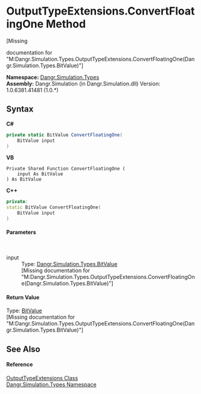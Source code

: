 # OutputTypeExtensions.ConvertFloatingOne Method 
 

\[Missing <summary> documentation for "M:Dangr.Simulation.Types.OutputTypeExtensions.ConvertFloatingOne(Dangr.Simulation.Types.BitValue)"\]

**Namespace:**&nbsp;<a href="N_Dangr_Simulation_Types">Dangr.Simulation.Types</a><br />**Assembly:**&nbsp;Dangr.Simulation (in Dangr.Simulation.dll) Version: 1.0.6381.41481 (1.0.*)

## Syntax

**C#**<br />
``` C#
private static BitValue ConvertFloatingOne(
	BitValue input
)
```

**VB**<br />
``` VB
Private Shared Function ConvertFloatingOne ( 
	input As BitValue
) As BitValue
```

**C++**<br />
``` C++
private:
static BitValue ConvertFloatingOne(
	BitValue input
)
```


#### Parameters
&nbsp;<dl><dt>input</dt><dd>Type: <a href="T_Dangr_Simulation_Types_BitValue">Dangr.Simulation.Types.BitValue</a><br />\[Missing <param name="input"/> documentation for "M:Dangr.Simulation.Types.OutputTypeExtensions.ConvertFloatingOne(Dangr.Simulation.Types.BitValue)"\]</dd></dl>

#### Return Value
Type: <a href="T_Dangr_Simulation_Types_BitValue">BitValue</a><br />\[Missing <returns> documentation for "M:Dangr.Simulation.Types.OutputTypeExtensions.ConvertFloatingOne(Dangr.Simulation.Types.BitValue)"\]

## See Also


#### Reference
<a href="T_Dangr_Simulation_Types_OutputTypeExtensions">OutputTypeExtensions Class</a><br /><a href="N_Dangr_Simulation_Types">Dangr.Simulation.Types Namespace</a><br />